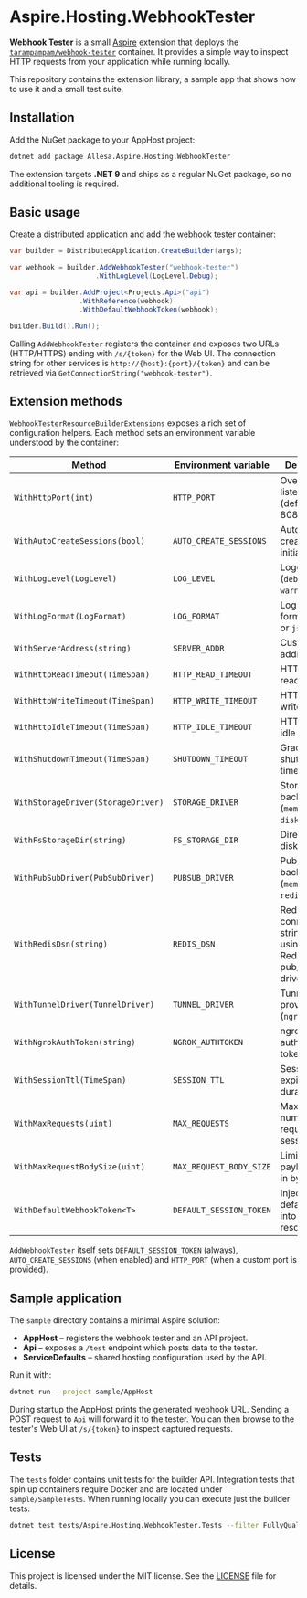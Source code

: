 # Aspire.Hosting.WebhookTester

**Webhook Tester** is a small [Aspire](https://github.com/dotnet/aspire) extension that deploys the [`tarampampam/webhook-tester`](https://hub.docker.com/r/tarampampam/webhook-tester) container. It provides a simple way to inspect HTTP requests from your application while running locally.

This repository contains the extension library, a sample app that shows how to use it and a small test suite.

## Installation

Add the NuGet package to your AppHost project:

```bash
dotnet add package Allesa.Aspire.Hosting.WebhookTester
```

The extension targets **.NET 9** and ships as a regular NuGet package, so no additional tooling is required.

## Basic usage

Create a distributed application and add the webhook tester container:

```csharp
var builder = DistributedApplication.CreateBuilder(args);

var webhook = builder.AddWebhookTester("webhook-tester")
                     .WithLogLevel(LogLevel.Debug);

var api = builder.AddProject<Projects.Api>("api")
                 .WithReference(webhook)
                 .WithDefaultWebhookToken(webhook);

builder.Build().Run();
```

Calling `AddWebhookTester` registers the container and exposes two URLs (HTTP/HTTPS) ending with `/s/{token}` for the Web UI. The connection string for other services is `http://{host}:{port}/{token}` and can be retrieved via `GetConnectionString("webhook-tester")`.

## Extension methods

`WebhookTesterResourceBuilderExtensions` exposes a rich set of configuration helpers. Each method sets an environment variable understood by the container:

| Method | Environment variable | Description |
|-------|---------------------|-------------|
| `WithHttpPort(int)` | `HTTP_PORT` | Override the listening port (defaults to 8080). |
| `WithAutoCreateSessions(bool)` | `AUTO_CREATE_SESSIONS` | Automatically create an initial session. |
| `WithLogLevel(LogLevel)` | `LOG_LEVEL` | Logging level (`debug`, `info`, `warn`, `error`). |
| `WithLogFormat(LogFormat)` | `LOG_FORMAT` | Log output format (`text` or `json`). |
| `WithServerAddress(string)` | `SERVER_ADDR` | Custom listen address. |
| `WithHttpReadTimeout(TimeSpan)` | `HTTP_READ_TIMEOUT` | HTTP server read timeout. |
| `WithHttpWriteTimeout(TimeSpan)` | `HTTP_WRITE_TIMEOUT` | HTTP server write timeout. |
| `WithHttpIdleTimeout(TimeSpan)` | `HTTP_IDLE_TIMEOUT` | HTTP server idle timeout. |
| `WithShutdownTimeout(TimeSpan)` | `SHUTDOWN_TIMEOUT` | Graceful shutdown timeout. |
| `WithStorageDriver(StorageDriver)` | `STORAGE_DRIVER` | Storage backend (`memory` or `disk`). |
| `WithFsStorageDir(string)` | `FS_STORAGE_DIR` | Directory for disk storage. |
| `WithPubSubDriver(PubSubDriver)` | `PUBSUB_DRIVER` | Pub/Sub backend (`memory` or `redis`). |
| `WithRedisDsn(string)` | `REDIS_DSN` | Redis connection string when using the Redis pub/sub driver. |
| `WithTunnelDriver(TunnelDriver)` | `TUNNEL_DRIVER` | Tunnel provider (`ngrok`). |
| `WithNgrokAuthToken(string)` | `NGROK_AUTHTOKEN` | ngrok authentication token. |
| `WithSessionTtl(TimeSpan)` | `SESSION_TTL` | Session expiration duration. |
| `WithMaxRequests(uint)` | `MAX_REQUESTS` | Maximum number of requests per session. |
| `WithMaxRequestBodySize(uint)` | `MAX_REQUEST_BODY_SIZE` | Limit request payload size in bytes. |
| `WithDefaultWebhookToken<T>` | `DEFAULT_SESSION_TOKEN` | Injects the default token into another resource. |

`AddWebhookTester` itself sets `DEFAULT_SESSION_TOKEN` (always), `AUTO_CREATE_SESSIONS` (when enabled) and `HTTP_PORT` (when a custom port is provided).

## Sample application

The `sample` directory contains a minimal Aspire solution:

- **AppHost** – registers the webhook tester and an API project.
- **Api** – exposes a `/test` endpoint which posts data to the tester.
- **ServiceDefaults** – shared hosting configuration used by the API.

Run it with:

```bash
dotnet run --project sample/AppHost
```

During startup the AppHost prints the generated webhook URL. Sending a POST request to `Api` will forward it to the tester. You can then browse to the tester's Web UI at `/s/{token}` to inspect captured requests.

## Tests

The `tests` folder contains unit tests for the builder API. Integration tests that spin up containers require Docker and are located under `sample/SampleTests`. When running locally you can execute just the builder tests:

```bash
dotnet test tests/Aspire.Hosting.WebhookTester.Tests --filter FullyQualifiedName~WebhookTesterPublicApiTests
```

## License

This project is licensed under the MIT license. See the [LICENSE](LICENSE) file for details.
